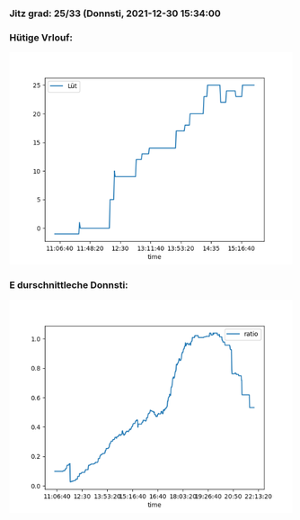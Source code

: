### Jitz grad: 25/33 (Donnsti, 2021-12-30 15:34:00

### Hütige Vrlouf:
![Graph](Today.png)

### E durschnittleche Donnsti:
![Graph](Donnsti.png)